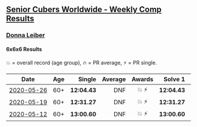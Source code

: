 <style>table {white-space: nowrap;}</style>

## [Senior Cubers Worldwide - Weekly Comp Results](/scw-comp/results/)
### [Donna Leiber](README.md)
#### 6x6x6 Results

<span style="white-space: nowrap;">💥 = overall record (age group)</span>, <span style="white-space: nowrap;">🔥 = PR average</span>, <span style="white-space: nowrap;">⚡ = PR single</span>.

| Date | Age | Single | Average | Awards | Solve 1 | Solve 2 | Solve 3 | Video |
| :--: | :--: | --: | --: | :--: | --: | --: | --: | :-- |
| [2020-05-26](../../results/666/2020-05-26.md) | 60+ | **12:04.43** | DNF | 💥 ⚡ | **12:04.43** | 12:50.73 | DNS | [Link](https://www.facebook.com/events/637852836799991/permalink/640054709913137/) |
| [2020-05-19](../../results/666/2020-05-19.md) | 60+ | **12:31.27** | DNF | 💥 ⚡ | **12:31.27** | 13:08.78 | DNS | [Link](https://www.facebook.com/events/201300894172579/permalink/204801310489204/) |
| [2020-05-12](../../results/666/2020-05-12.md) | 60+ | **13:00.60** | DNF | 💥 ⚡ | **13:00.60** | DNF | DNS | [Link](https://www.facebook.com/events/276138643524223/permalink/278590013279086/) |


<!-- Global site tag (gtag.js) - Google Analytics -->
<script async src="https://www.googletagmanager.com/gtag/js?id=UA-86348435-3"></script>
<script>window.dataLayer = window.dataLayer || []; function gtag() {dataLayer.push(arguments);} gtag('js', new Date()); gtag('config', 'UA-86348435-3');</script>
